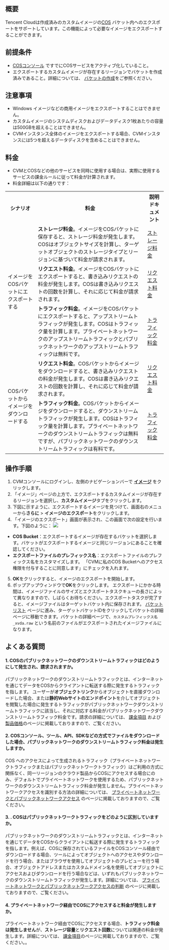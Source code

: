 ## 概要
Tencent Cloudは作成済みのカスタムイメージの[COS](https://intl.cloud.tencent.com/document/product/436/6222) バケット内へのエクスポートをサポートしています。この機能によって必要なイメージをエクスポートすることができます。

## 前提条件
-  [COSコンソール](https://console.cloud.tencent.com/cos) ですでにCOSサービスをアクティブ化していること。
- エクスポートするカスタムイメージが存在するリージョンでバケットを作成済みであること。詳細については、 [バケットの作成](https://intl.cloud.tencent.com/document/product/436/13309)をご参照ください。


## 注意事項
- Windows イメージなどの商用イメージをエクスポートすることはできません。
- カスタムイメージのシステムディスクおよびデータディスク1枚あたりの容量は500GBを超えることはできません。
- CVMインスタンス全体のイメージをエクスポートする場合、CVMインスタンスには5つを超えるデータディスクを含めることはできません。


## 料金[](id:feeDescription)
- CVMとCOSなどの他のサービスを同時に使用する場合は、実際に使用するサービスの課金ルールに従って料金が計算されます。
- 料金詳細は以下の通りです：
<table>
<tr>
<th width="19%">シナリオ</th>
<th>料金</th>
<th width="12%">説明ドキュメント</th>
</tr>
<tr>
<td rowspan=3>イメージをCOSバケットにエクスポートする</td>
<td><b>ストレージ料金</b>。イメージをCOSバケットに保存すると、ストレージ料金が発生します。COSはオブジェクトサイズを計算し、ターゲットオブジェクトのストレージタイプとリージョンに基づいて料金が請求されます。
</td>
<td><a href="https://intl.cloud.tencent.com/document/product/436/40099">ストレージ料金</a></td>
</tr>
<tr>
<td><b>リクエスト料金</b>。イメージをCOSバケットにエクスポートすると、書き込みリクエストの料金が発生します。COSは書き込みリクエストの回数を計算し、それに応じて料金が請求されます。</td>
<td><a href="https://intl.cloud.tencent.com/document/product/436/40100">リクエスト料金</a></td>
</tr>
<tr>
<td><b>トラフィック料金</b>。イメージをCOSバケットにエクスポートすると、アップストリームトラフィックが発生します。COSはトラフィック量を計算します。プライベートネットワークのアップストリームトラフィックとパブリックネットワークのアップストリームトラフィックは無料です。</td>
<td><a href="https://intl.cloud.tencent.com/document/product/436/33776">トラフィック料金</a></td>
</tr>
<tr>
<td rowspan=2>COSバケットからイメージをダウンロードする </td>
<td><b>リクエスト料金</b>。COSバケットからイメージをダウンロードすると、書き込みリクエストの料金が発生します。COSは書き込みリクエストの回数を計算し、それに応じて料金が請求されます。</td>
<td><a href="https://intl.cloud.tencent.com/document/product/436/40100">リクエスト料金</a></td>
</tr>
<tr>
<td><b>トラフィック料金</b>。COSバケットからイメージをダウンロードすると、ダウンストリームトラフィックが発生します。COSはトラフィック量を計算します。プライベートネットワークのダウンストリームトラフィックは無料ですが、パブリックネットワークのダウンストリームトラフィックは有料です。</td>
<td><a href="https://intl.cloud.tencent.com/document/product/436/33776">トラフィック料金</a></td>
</tr>
</table>

## 操作手順
1. CVMコンソールにログインし、左側のナビゲーションバーで **[イメージ](https://console.cloud.tencent.com/cvm/image)** をクリックします。
2. 「イメージ」ページの上方で、エクスポートするカスタムイメージが存在するリージョンを選択し、**カスタムイメージ**タブをクリックします。
3. 下図に示すように、エクスポートするイメージを見つけて、画面右のメニューから**さらに** > **イメージのエクスポート**をクリックします。
4. 「イメージのエクスポート」画面が表示され、この画面で次の設定を行います。下図のように：
![](https://qcloudimg.tencent-cloud.cn/raw/4cf1d41610772605ac5867be12353b5a.png)
 - **COS Bucket**：エクスポートするイメージが存在するバケットを選択します。バケットがエクスポートするイメージと同じリージョンにあることを確認してください。
 - **エクスポートファイルのプレフィックス名**：エクスポートファイルのプレフィックス名をカスタマイズします。
 「CVMに私のCOS Bucketへのアクセス権限を付与することに同意します」にチェックを入れます。
5. **OK**をクリックすると、イメージのエクスポートを開始します。
6. ポップアップウィンドウで**OK**をクリックします。
エクスポートにかかる時間は、イメージファイルのサイズとエクスポートタスクキューの長さによって異なりますので、しばらくお待ちください。エクスポートタスクが完了すると、イメージファイルはターゲットバケット内に保存されます。 [バケットリスト](https://console.cloud.tencent.com/cos/bucket) ページに進み、ターゲットバケットIDをクリックしてバケットの詳細ページに移動できます。バケットの詳細ページで、`カスタムプレフィックス名_xvda.raw` という名前のファイルがエクスポートされたイメージファイルになります。


## よくある質問
#### 1. COSのパブリックネットワークのダウンストリームトラフィックはどのようにして発生され、請求されますか。

パブリックネットワークのダウンストリームトラフィックとは、インターネットを通じてデータをCOSからクライアントに転送する際に発生するトラフィックを指します。 ユーザーが**オブジェクトリンク**からオブジェクトを直接ダウンロードした場合、または**静的Webサイトのエンドポイント**を介してオブジェクトを閲覧した場合に発生するトラフィックがパブリックネットワークダウンストリームトラフィックに該当し、それに対応する料金がパブリックネットワークダウンストリームトラフィック料金です。請求の詳細については、 [課金項目](https://www.tencentcloud.com/document/product/436/40096) および [製品価格](https://buy.intl.cloud.tencent.com/price/cos)のページに掲載しておりますので、ご覧ください。

#### 2.  COSコンソール、ツール、API、SDKなどの方式でファイルをダウンロードした場合、パブリックネットワークのダウンストリームトラフィック料金は発生しますか。

COS へのアクセスによって生成されるトラフィック（プライベートネットワークトラフィックまたはパブリックネットワークトラフィック）はご利用の方式に関係なく、同一リージョンのクラウド製品からCOSにアクセスする場合にのみ、デフォルトでプライベートネットワークを使用するため、パブリックネットワークのダウンストリームトラフィック料金が発生しません。プライベートネットワークアクセスを識別する方法の詳細については、 [プライベートネットワークとパブリックネットワークアクセス](https://intl.cloud.tencent.com/document/product/436/30613) のページに掲載しておりますので、ご覧ください。

#### 3. . COSはパブリックネットワークトラフィックをどのように区別していますか。

パブリックネットワークのダウンストリームトラフィックとは、インターネットを通じてデータをCOSからクライアントに転送する際に発生するトラフィックを指します。例えば、COSに保存されているファイルをCOSコンソール経由でダウンロードする場合、ツールによってオブジェクトへのアクセスやダウンロードを行う場合、またはブラウザを使用してオブジェクトのプレビューを行う場合、オブジェクトアドレスまたはカスタムドメイン名を使用してオブジェクトにアクセスおよびダウンロードを行う場合などは、いずれもパブリックネットワークのダウンストリームトラフィックが発生します。詳細については、 [プライベートネットワークとパブリックネットワークアクセスの判断](https://intl.cloud.tencent.com/document/product/436/30613) のページに掲載しておりますので、ご覧ください。

#### 4. プライベートネットワーク経由でCOSにアクセスすると料金が発生しますか。

プライベートネットワーク経由でCOSにアクセスする場合、**トラフィック料金は発生しません**が、**ストレージ容量**と**リクエスト回数**については関連の料金が発生します。詳細については、 [課金項目](https://www.tencentcloud.com/document/product/436/40096)のページに掲載しておりますので、ご覧ください。。
